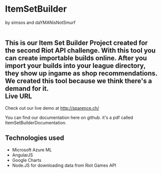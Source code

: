 # ItemSetBuilder

by simsos and daYMANisNotSmurf
<br><br>

This is our Item Set Builder Project created for the second Riot API challenge.
With this tool you can create importable builds online.
After you import your builds into your league directory, they show up ingame as shop recommendations.
We created this tool because we think there's a demand for it. <br> 
Live URL
----
Check out our live demo at http://sparence.ch/

You can find our documentation here on github. it's a pdf called ItemSetBuilderDocumentation.


Technologies used
----
* Microsoft Azure ML
* AngularJS
* Google Charts
* Node.JS for downloading data from Riot Games API

